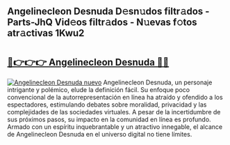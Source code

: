 ## Angelinecleon Desnuda D𝚎sn𝚞dos filtr𝚊dos - Parts-JhQ Vid𝚎os filtr𝚊dos - N𝚞evas f𝚘tos atr𝚊ctivas 1Kwu2

# <h2><a href="http://mbc1ba.tromn.icu/?c=Angelinecleon+Desnuda">🔗👉👉👉 Angelinecleon Desnuda 🔗🔗</a></h2>

[![Angelinecleon Desnuda nuevo](https://i.imgur.com/pEAQMta.gif)](http://mbc1ba.tromn.icu/?c=Angelinecleon+Desnuda)
Angelinecleon Desnuda, un personaje intrigante y polémico, elude la definición fácil. Su enfoque poco convencional de la autorrepresentación en línea ha atraído y ofendido a los espectadores, estimulando debates sobre moralidad, privacidad y las complejidades de las sociedades virtuales. A pesar de la incertidumbre de sus próximos pasos, su impacto en la comunidad en línea es profundo. Armado con un espíritu inquebrantable y un atractivo innegable, el alcance de Angelinecleon Desnuda en el universo digital no tiene límites.
